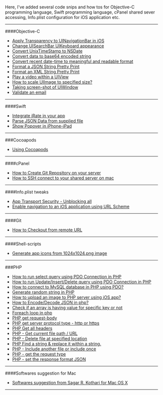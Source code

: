 Here, I've added several code snips and how tos for Objective-C programming language, Swift programming language, cPanel shared sever accessing, Info.plist configuration for iOS application etc. 

---

####Objective-C

* [Apply Transparency to UINavigationBar in iOS](https://github.com/sag333ar/sag333ar.github.io/blob/master/ObjC/Apply%20Transparency%20to%20UINavigationBar%20in%20iOS/README.md)
* [Change UISearchBar UIKeyboard appearance](https://github.com/sag333ar/sag333ar.github.io/blob/master/ObjC/Change%20UISearchBar%20UIKeyboard%20appearance/README.md)
* [Convert UnixTimeStamp to NSDate](https://github.com/sag333ar/sag333ar.github.io/blob/master/ObjC/Convert%20UnixTimeStamp%20to%20NSDate/README.md)
* [Convert data to base64 encoded string](https://github.com/sag333ar/sag333ar.github.io/blob/master/ObjC/Convert%20data%20to%20base64%20encoded%20string/README.md)
* [Convert recent date-time to meaningful and readable format](https://github.com/sag333ar/sag333ar.github.io/blob/master/ObjC/Convert%20recent%20date-time%20to%20meaningful%20and%20readable%20format/README.md)
* [Format a JSON String Pretty Print](https://github.com/sag333ar/sag333ar.github.io/blob/master/ObjC/Format%20a%20JSON%20String%20Pretty%20Print/README.md)
* [Format an XML String Pretty Print](https://github.com/sag333ar/sag333ar.github.io/blob/master/ObjC/Format%20an%20XML%20String%20Pretty%20Print/README.md)
* [Play a video within a UIView](https://github.com/sag333ar/sag333ar.github.io/blob/master/ObjC/Play%20Video%20in%20a%20UIView/README.md)
* [How to scale UIImage to specified size?](https://github.com/sag333ar/sag333ar.github.io/blob/master/ObjC/Scale%20UImage%20to%20specified%20size/README.md)
* [Taking screen-shot of UIWindow](https://github.com/sag333ar/sag333ar.github.io/blob/master/ObjC/Taking%20screen-shot%20of%20UIWindow/README.md)
* [Validate an email](https://github.com/sag333ar/sag333ar.github.io/blob/master/ObjC/Validate%20an%20email/README.md)


---

####Swift

* [Integrate iRate in your app](https://github.com/sag333ar/sag333ar.github.io/blob/master/Swift/Integrate%20iRate%20in%20your%20app/README.md)
* [Parse JSON Data from supplied file](https://github.com/sag333ar/sag333ar.github.io/blob/master/Swift/Parse%20JSON%20Data%20from%20supplied%20file/README.md)
* [Show Popover in iPhone-iPad](https://github.com/sag333ar/sag333ar.github.io/blob/master/Swift/Show%20Popover%20in%20iPhone-iPad/README.md)

---

###Cocoapods

* [Using Cocoapods](https://github.com/sag333ar/sag333ar.github.io/blob/master/Cocoapods/Using%20cocoapods/README.md)

---

####cPanel

* [How to Create Git Repository on your server](https://github.com/sag333ar/sag333ar.github.io/blob/master/cPanel/How%20to%20Create%20Git%20Repository%20on%20your%20server/README.md)
* [How to SSH connect to your shared server on mac](https://github.com/sag333ar/sag333ar.github.io/blob/master/cPanel/How%20to%20SSH%20connect%20to%20your%20shared%20server%20on%20mac/README.md)

---

####Info.plist tweaks

* [App Transport Security - Unblocking all](https://github.com/sag333ar/sag333ar.github.io/blob/master/InfoPlist/App%20Transport%20Security%20-%20Unblocking%20all/README.md)
* [Enable navigation to an iOS application using URL Scheme](https://github.com/sag333ar/sag333ar.github.io/blob/master/InfoPlist/Enable%20navigation%20to%20app%20using%20URL%20Scheme/README.md)

---

####Git 

* [How to Checkout from remote URL](https://github.com/sag333ar/sag333ar.github.io/blob/master/GitCommands/How%20to%20Checkout%20from%20remote%20URL/README.md)

---

####Shell-scripts

* [Generate app icons from 1024x1024.png image](https://github.com/sag333ar/sag333ar.github.io/blob/master/Shellscripts/Generate%20app%20icons/README.md)

---

###PHP

* [How to run select query using PDO Connection in PHP](https://github.com/sag333ar/sag333ar.github.io/tree/master/PHP/Executing%20Select%2C%20Insert%2C%20Update%2C%20Delete%20queries%20in%20PHP#how-to-run-select-query-using-pdo-connection-in-php)
* [How to run Update/Insert/Delete query using PDO Connection in PHP](https://github.com/sag333ar/sag333ar.github.io/tree/master/PHP/Executing%20Select%2C%20Insert%2C%20Update%2C%20Delete%20queries%20in%20PHP#how-to-run-updateinsertdelete-query-using-pdo-connection-in-php)
* [How to connect to MySQL database in PHP using PDO?](https://github.com/sag333ar/sag333ar.github.io/tree/master/PHP/How%20to%20connect%20to%20MySQL%20database%20in%20PHP%20using%20PDO#how-to-connect-to-mysql-database-in-php-using-pdo)
* [Generate random string in PHP](https://github.com/sag333ar/sag333ar.github.io/tree/master/PHP/How%20to%20generate%20random%20string%20in%20php#generate-random-string-in-php)
* [How to upload an image to PHP server using iOS app?](https://github.com/sag333ar/sag333ar.github.io/tree/master/PHP/How%20to%20upload%20file-image%20to%20PHP%20server#how-to-upload-an-image-to-php-server-using-ios-app)
* [How to Encode/Decode JSON in php?](https://github.com/sag333ar/sag333ar.github.io/tree/master/PHP/Utilities#how-to-encodedecode-json-in-php)
* [Check if an array is having value for specific key or not](https://github.com/sag333ar/sag333ar.github.io/tree/master/PHP/Utilities#check-if-an-array-is-having-value-for-specific-key-or-not)
* [Foreach loop in php](https://github.com/sag333ar/sag333ar.github.io/tree/master/PHP/Utilities#foreach-loop-in-php)
* [PHP get request-body](https://github.com/sag333ar/sag333ar.github.io/tree/master/PHP/Utilities#php-get-request-body)
* [PHP get server protocol type - http or https](https://github.com/sag333ar/sag333ar.github.io/tree/master/PHP/Utilities#php-get-server-protocol-type---http-or-https)
* [PHP Get all headers](https://github.com/sag333ar/sag333ar.github.io/tree/master/PHP/Utilities#php-get-all-headers)
* [PHP - Get current file path / URL](https://github.com/sag333ar/sag333ar.github.io/tree/master/PHP/Utilities#php---get-current-file-path--url)
* [PHP - Delete file at specified location](https://github.com/sag333ar/sag333ar.github.io/tree/master/PHP/Utilities#php---delete-file-at-specified-location)
* [PHP Find a string & replace it within a string.](https://github.com/sag333ar/sag333ar.github.io/tree/master/PHP/Utilities#php-find-a-string--replace-it-within-a-string)
* [PHP - Include another file or include once](https://github.com/sag333ar/sag333ar.github.io/tree/master/PHP/Utilities#php---include-another-file-or-include-once)
* [PHP - get the request type](https://github.com/sag333ar/sag333ar.github.io/tree/master/PHP/Utilities#php---get-the-request-type)
* [PHP - set the response format JSON](https://github.com/sag333ar/sag333ar.github.io/tree/master/PHP/Utilities#php---set-the-response-format-json)

---

####Softwares suggestion for Mac

* [Softwares suggestion from Sagar R. Kothari for Mac OS X](https://github.com/sag333ar/sag333ar.github.io/blob/master/Suggested%20softwares/README.md)

---